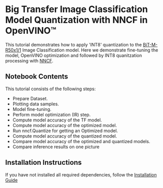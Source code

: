 # Big Transfer Image Classification Model Quantization with NNCF in OpenVINO™

This tutorial demonstrates how to apply 'INT8' quantization to the [BiT-M-R50x1/1](https://tfhub.dev/google/bit/m-r50x1) Image Classification model. Here we demonstrate fine-tuning the model, OpenVINO optimization and followed by INT8 quanitzation processing with [NNCF](https://github.com/openvinotoolkit/nncf/).

## Notebook Contents

This tutorial consists of the following steps:
- Prepare Dataset.
- Plotting data samples.
- Model fine-tuning.
- Perform model optimization (IR) step.
- Compute model accuracy of the TF model.
- Compute model accuracy of the optimized model.
- Run nncf.Quantize for getting an Optimized model.
- Compute model accuracy of the quantized model.
- Compare model accuracy of the optimized and quantized models.
- Compare inference results on one picture 

## Installation Instructions

If you have not installed all required dependencies, follow the [Installation Guide](https://github.com/openvinotoolkit/openvino_notebooks/blob/main/README.md#-installation-guide)